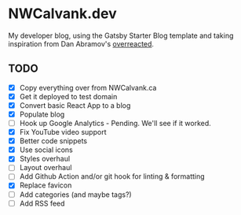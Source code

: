 # NWCalvank.dev

My developer blog, using the Gatsby Starter Blog template and taking inspiration from Dan Abramov's [overreacted](https://overreacted.io/).

## TODO
- [x] Copy everything over from NWCalvank.ca
- [x] Get it deployed to test domain
- [x] Convert basic React App to a blog
- [x] Populate blog
- [ ] Hook up Google Analytics - Pending. We'll see if it worked.
- [x] Fix YouTube video support
- [x] Better code snippets
- [x] Use social icons
- [x] Styles overhaul
- [ ] Layout overhaul
- [ ] Add Github Action and/or git hook for linting & formatting
- [x] Replace favicon
- [ ] Add categories (and maybe tags?)
- [ ] Add RSS feed
